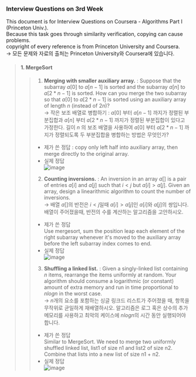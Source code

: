 ### Interview Questions on 3rd Week  
This document is for Interview Questions on Coursera - Algorithms Part I (Princeton Univ.).  
Because this task goes through similarity verification, copying can cause problems.  
copyright of every reference is from Princeton University and Coursera.  
-> 모든 문제와 자료의 출처는 Princeton University와 Coursera에 있습니다.  
  
> #### 1. MergeSort  
> > 1. __Merging with smaller auxiliary array.__ : Suppose that the subarray $a[0]$ to $a[n - 1]$ is sorted and the subarray $a[n]$ to $a[2 * n - 1]$ is sorted. How can you merge the two subarray so that $a[0]$ to $a[2 * n - 1]$ is sorted using an auxiliary array of length $n$ (instead of $2n$)?  
> > -> 작은 보조 배열로 병합하기 : $a[0]$ 부터 $a[n - 1]$ 까지가 정렬된 부분집합과 $a[n]$ 부터 $a[2 * n - 1]$ 까지가 정렬된 부분집합이 있다고 가정한다. 길이 $n$ 의 보조 배열을 사용하여 $a[0]$ 부터 $a[2 * n - 1]$ 까지가 정렬되도록 두 부분집합을 병합하는 방법은 무엇인가?  
> > + 제가 쓴 정답 : copy only left half into auxiliary array, then merge directly to the original array.  
> > + 실제 정답  
> > ![image](https://user-images.githubusercontent.com/23286838/227817647-74f8b8c3-6ad7-4fd3-abc6-76342cb78c3f.png)  
> > 2. __Counting inversions.__ : An inversion in an array $a[]$ is a pair of entries $a[i]$ and $a[j]$ such that $i < j$ but $a[i] > a[j]$. Given an array, design a linearithmic algorithm to count the number of inversions.  
> > -> 배열 $a[]$의 반전은 $i < j$일때 $a[i] > a[j]$인 $a[i]$와 $a[j]$의 쌍입니다. 배열이 주어졌을때, 반전의 수를 계산하는 알고리즘을 고안하시오.  
> > + 제가 쓴 정답  
> > Use mergesort, sum the position leap each element of the right subarray whenever it's moved to the auxiliary array before the left subarray index comes to end.  
> > + 실제 정답  
> > ![image](https://user-images.githubusercontent.com/23286838/227817667-9ab86a77-828a-4f0e-9766-be75e53f3289.png)  
> > 3. __Shuffling a linked list.__ : Given a singly-linked list containing $n$ items, rearrange the items uniformly at random. Your algorithm should consume a logarithmic (or constant) amount of extra memory and run in time proportional to $nlogn$ in the worst case.  
> > -> $n$개의 요소를 포함하는 싱글 링크드 리스트가 주어졌을 때, 항목을 무작위로 균일하게 재배열하시오. 알고리즘은 로그 혹은 상수의 추가 메모리를 사용하고 최악의 케이스에 $nlogn$의 시간 동안 실행되어야 합니다.  
> > + 제가 쓴 정답  
> > Similar to MergeSort. We need to merge two uniformly shuffled linked list, list1 of size n1 and list2 of size n2. Combine that lists into a new list of size n1 + n2.  
> > + 실제 정답  
> > ![image](https://user-images.githubusercontent.com/23286838/227817690-56517d10-48ed-4994-8e64-deaaba2d6f65.png)  
